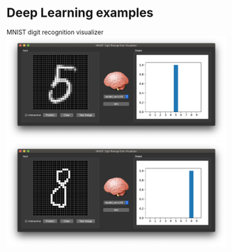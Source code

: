 # Deep Learning examples
MNIST digit recognition visualizer
![Github Logo](/1.png)
![Github Logo](/2.png)
